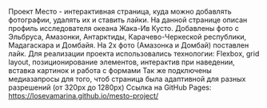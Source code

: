 Проект Место - интерактивная страница, куда можно добавлять фотографии, удалять их и ставить лайки.
На данной странице описан профиль исследователя океана Жака-Ив Кусто. Добавлены фото с Эльбруса, Амазонки, Антарктиды, Карачево-Черкеской республики, Мадагаскара и Домбайя. На 2х фото (Амазонка и Домбай) поставлен лайк.
Для реализации проекта использовались технологии: Flexbox, grid layout, позиционирование элементов, интерактив при наведении, вставка картинок и работа с формами
Так же подключены медиазапросы для того, чтоб страница была адаптивной для разных разрешений (от 320px до 1280px)
Ссылка на GitHub Pages: https://losevamarina.github.io/mesto-project/